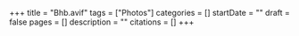 +++
title = "Bhb.avif"
tags = ["Photos"]
categories = []
startDate = ""
draft = false
pages = []
description = ""
citations = []
+++
